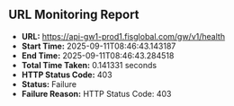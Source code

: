 ## URL Monitoring Report

- **URL:** https://api-gw1-prod1.fisglobal.com/gw/v1/health
- **Start Time:** 2025-09-11T08:46:43.143187
- **End Time:** 2025-09-11T08:46:43.284518
- **Total Time Taken:** 0.141331 seconds
- **HTTP Status Code:** 403
- **Status:** Failure
- **Failure Reason:** HTTP Status Code: 403
